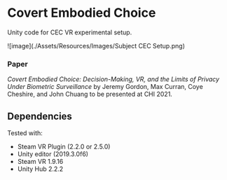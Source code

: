 # Covert Embodied Choice

Unity code for CEC VR experimental setup.

![image](./Assets/Resources/Images/Subject CEC Setup.png)

### Paper

*Covert Embodied Choice: Decision-Making, VR, and the Limits of Privacy Under Biometric Surveillance* by Jeremy Gordon, Max Curran, Coye Cheshire, and John Chuang to be presented at CHI 2021.

## Dependencies

Tested with:

- Steam VR Plugin (2.2.0 or 2.5.0)
- Unity editor (2019.3.0f6)
- Steam VR 1.9.16
- Unity Hub 2.2.2